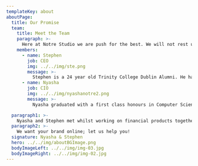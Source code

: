 ```yaml
---
templateKey: about
aboutPage:
  title: Our Promise
  team:
    title: Meet the Team
    paragraph: >-
      Here at Notre Studio we are push for the best. We will not rest until you are happy. What more could you ask for from a team?
    members:
      - name: Stephen
        job: CEO
        img: ../../img/ste.png
        message: >-
          Stephen is a 24 year old Trinity College Dublin Alumni. He has a degree in Computer Engineering and another in Mathematics. Stephen works at a world leading investment bank where he specialises in fixed income technology and in his spare time enjoys playing poker. 
      - name: Nyasha
        job: CIO
        img: ../../img/nyashanotre2.png
        message: >-
          Nyasha graduated with a first class honours in Computer Science and Mathematics from Loughborough University. He currently works at a world leading investment bank and is also a freelance web developer and designer. Nyasha spends much of his spare time running and developing his financial knowledge.

  paragraph1: >-
    Nyasha and Stephen met whilst working on financial products together. When they wanted to create a website for their services, there were no venders that were able to give them both a design journey and web development journey. On top they could not get their websites hosted by reliable engineers. This lead to the creation of Notre Studio. Here, we specialise in giving our clients an all in one service; we will be your designers, developers and engineers. You focus on the business. 
  paragraph2: >-
    We want your brand online; let us help you!
  signature: Nyasha & Stephen
  hero: ../../img/aboutBGImage.png
  bodyImageLeft: ../../img/img-03.jpg
  bodyImageRight: ../../img/img-02.jpg
---
```


